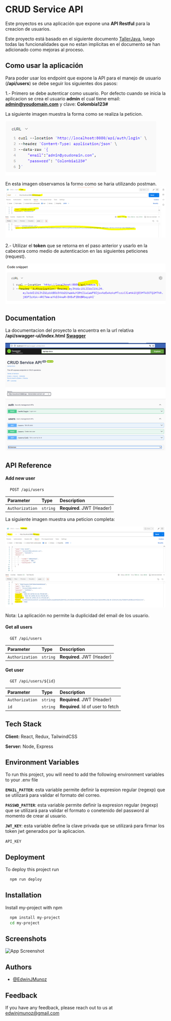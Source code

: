 

# CRUD Service API

Este proyectos es una aplicación que expone una **API Restful** para la creacion de usuarios.

Este proyecto está basado en el siguiente documento [TallerJava](/docs/ejercicio_java.pdf), luego todas las funcionalidades que no estan implicitas en el documento se han adicionado como mejoras al proceso.

## Como usar la aplicación

Para poder usar los endpoint que expone la API para el manejo de usuario (**/api/users**) se debe seguir los siguientes dos pasos:

1.- Primero se debe autenticar como usuario. Por defecto cuando se inicia la aplicacion se crea el usuario **admin** el cual tiene email: **admin@youdomain.com** y clave: **Colombia123#**

La siguiente imagen muestra la forma como se realiza la peticion.

 ![Login Request](/docs/login_request.png)


En esta imagen observamos la formo como se haria utilizando postman.
 ![Login Request postman](/docs/login_ok.png)


2.- Utilizar el **token** que se retorna en el paso anterior y usarlo en la cabecera como medio de autenticacion en las siguientes peticiones (request).

![Requet example](/docs/get_all_users.png)


## Documentation

La documentacion del proyecto la encuentra en la url relativa **/api/swagger-ui/index.html**
[**Swagger**](http://localhost:8080/api/swagger-ui/index.html)


 ![API](/docs/swagger.png)

 
## API Reference

#### Add new user

```http
  POST /api/users
```

| Parameter | Type     | Description                |
| :-------- | :------- | :------------------------- |
| `Authorization` | `string` | **Required**. JWT (Header)|

La siguiente imagen muestra una peticion completa:
 
 ![AddUser](/docs/users_add.png)

Nota: La aplicación no permite la duplicidad del email de los usuario.

#### Get all users

```http
  GET /api/users
```

| Parameter | Type     | Description                |
| :-------- | :------- | :------------------------- |
| `Authorization` | `string` | **Required**. JWT (Header)|

#### Get user

```http
  GET /api/users/${id}
```

| Parameter | Type     | Description                       |
| :-------- | :------- | :-------------------------------- |
| `Authorization` | `string` | **Required**. JWT (Header) |
| `id`      | `string` | **Required**. Id of user to fetch |



## Tech Stack

**Client:** React, Redux, TailwindCSS

**Server:** Node, Express


## Environment Variables

To run this project, you will need to add the following environment variables to your .env file

**`EMAIL_PATTER`**: esta variable permite definir la expresion regular (regexp) que se utilizará para validar el formato del correo.

**`PASSWD_PATTER`**: esta variable permite definir la expresion regular (regexp) que se utilizará para validar el formato o conetenido del password al momento de crear al usuario.

**`JWT_KEY`**: esta variable define la clave privada que se utilizará para firmar los token jwt generados por la aplicacion.

`API_KEY`


## Deployment

To deploy this project run

```bash
  npm run deploy
```


## Installation

Install my-project with npm

```bash
  npm install my-project
  cd my-project
```
    
## Screenshots

![App Screenshot](https://via.placeholder.com/468x300?text=App+Screenshot+Here)


## Authors

- [@EdwinJMunoz](https://www.github.com/edwinjmunoz)


## Feedback

If you have any feedback, please reach out to us at edwinjmunoz@gmail.com




